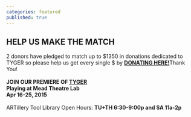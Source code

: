 ```yaml
---
categories: featured
published: true
---
```


## HELP US MAKE THE MATCH
2 donors have pledged to match up to $1350 in donations dedicated to TYGER so please help us get every single $ by [**DONATING HERE!**](http://www.razoo.com/story/Banished-Productions)Thank You! 
<br>
<br>
**JOIN OUR PREMIERE OF [TYGER](http://banishedproductions.org/hybrids/tyger/) 
<br>
Playing at Mead Theatre Lab
<br>
Apr 16-25, 2015**
<br>
<br>
ARTillery Tool Library Open Hours:
**TU+TH 6:30-9:00p and
SA 11a-2p**